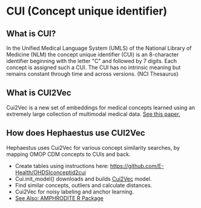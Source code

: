# CUI (Concept unique identifier)

## What is CUI?

In the Unified Medical Language System (UMLS) of the National Library of Medicine (NLM) the concept unique identifier (CUI) is an 8-character identifier beginning with the letter "C" and followed by 7 digits. Each concept is assigned such a CUI. The CUI has no intrinsic meaning but remains constant through time and across versions. (NCI Thesaurus)

## What is CUI2Vec

Cui2Vec is a new set of embeddings for medical concepts learned using an extremely large collection of multimodal medical data.
[See this paper.](https://arxiv.org/abs/1804.01486)

## How does Hephaestus use CUI2Vec

Hephaestus uses Cui2Vec for various concept similarity searches,
by mapping OMOP CDM concepts to CUIs and back.

* Create tables using instructions here: https://github.com/E-Health/OHDSIconceptid2cui
* Cui.init_model() downloads and builds [Cui2Vec](https://arxiv.org/abs/1804.01486) model.
* Find similar concepts, outliers and calculate distances.
* Cui2Vec for noisy labeling and anchor learning.
* [See Also: AMPHRODITE R Package](https://github.com/OHDSI/Aphrodite)
